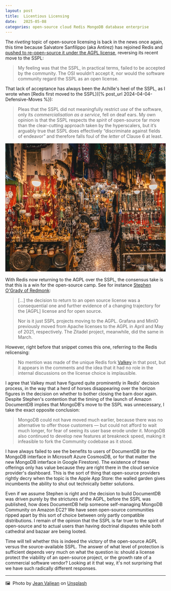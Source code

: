```yaml
---
layout: post
title:  Licentious Licensing
date:   2025-05-08
categories: open-source cloud Redis MongoDB database enterprise
---
```


The *riveting* topic of open-source licensing is back in the news once again, this time because Salvatore Sanfilippo (aka Antirez) has rejoined Redis and [pushed to re-open-source it under the AGPL license](https://antirez.com/news/151), reversing its recent move to the SSPL:

> My feeling was that the SSPL, in practical terms, failed to be accepted by the community. The OSI wouldn’t accept it, nor would the software community regard the SSPL as an open license.

That lack of acceptance has always been the Achille's heel of the SSPL, as I wrote when [Redis first moved to the SSPL]({% post_url 2024-04-04-Defensive-Moves %}):

> Pleas that the SSPL did not meaningfully restrict _use_ of the software, only its _commercialisation as a service_, fell on deaf ears. My own opinion is that the SSPL respects the _spirit_ of open-source far more than the clear-cutting approach taken by the hyperscalers, but it’s arguably true that SSPL does effectively “discriminate against fields of endeavor” and therefore falls foul of the _letter_ of Clause 6 at least.

![Stalls in a bazaar, as yet unlooted](/images/jean-valjean-OiOLKlYGv94-unsplash.jpg)

With Redis now returning to the AGPL over the SSPL, the consensus take is that this is a win for the open-source camp. See for instance [Stephen O'Grady of Redmonk](https://redmonk.com/sogrady/2025/05/06/oss-forward-back/):

> \[…\] the decision to return to an open source license was a consequential one and further evidence of a changing trajectory for the \[AGPL\] license and for open source.
> 
> Nor is it just SSPL projects moving to the AGPL. Grafana and MinIO previously moved from Apache licenses to the AGPL in April and May of 2021, respectively. The Zitadel project, meanwhile, did the same in March.

However, right before that snippet comes this one, referring to the Redis relicensing:

> No mention was made of the unique Redis fork [Valkey](https://redmonk.com/sogrady/2024/07/16/post-valkey-world/) in that post, but it appears in the comments and the idea that it had no role in the internal discussions on the license choice is implausible.

I agree that Valkey must have figured quite prominently in Redis' decision process, in the way that a herd of horses disappearing over the horizon figures in the decision on whether to bother closing the barn door again. Despite Stephen's contention that the timing of the launch of Amazon DocumentDB implies that MongoDB's move to the SSPL was unnecessary, I take the exact opposite conclusion:

> MongoDB could not have moved much earlier, because there was no alternative to offer those customers — but could not afford to wait much longer, for fear of seeing its user base erode under it. MongoDB also continued to develop new features at breakneck speed, making it infeasible to fork the Community codebase as it stood.

I have always failed to see the benefits to users of DocumentDB (or the MongoDB interface in Microsoft Azure CosmosDB, or for that matter the new MongoDB interface in Google Firestore). The existence of these offerings only has value because they are right there in the cloud service provider's dashboard. This is the sort of thing that open-source providers rightly decry when the topic is the Apple App Store: the walled garden gives incumbents the ability to shut out technically better solutions.

Even if we assume Stephen is right and the decision to build DocumentDB was driven purely by the strictures of the AGPL, before the SSPL was published, how does DocumentDB help someone self-managing MongoDB Community on Amazon EC2? We have seen open-source communities ripped apart by this sort of choice between only partly compatible distributions. I remain of the opinion that the SSPL is far truer to the spirit of open-source and to actual users than having doctrinal disputes while both cathedral and bazaar are being looted.

Time will tell whether this is indeed the victory of the open-source AGPL versus the source-available SSPL. The answer of what level of protection is sufficient depends very much on what the question is: should a license protect the viability of an open-source project, or the growth rate of a commercial software vendor? Looking at it that way, it's not surprising that we have such radically different responses.

***

🖼️  Photo by [Jean Valjean](https://unsplash.com/@sprang) on [Unsplash](https://www.unsplash.com)